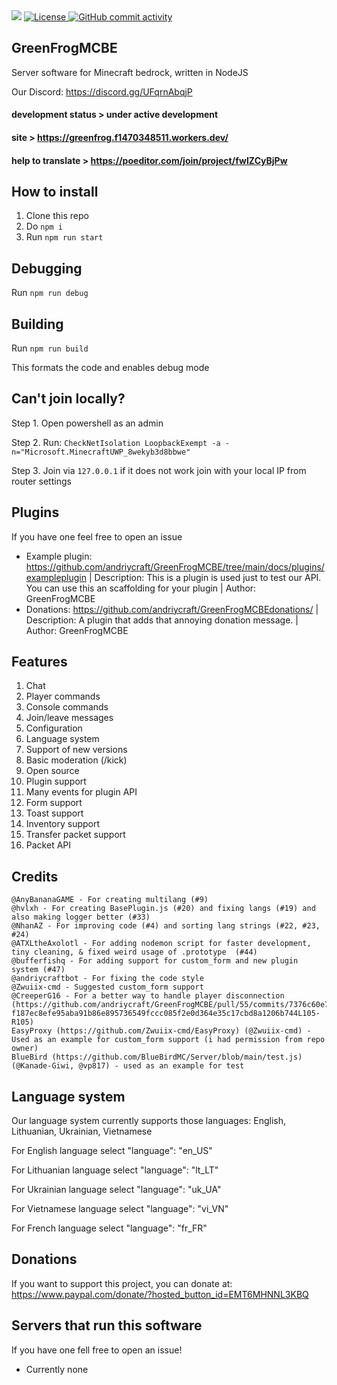 <img src="https://greenfrog.f1470348511.workers.dev/favicon.ico">

<a href="https://github.com/andriycraft/GreenFrogMCBE/blob/master/LICENSE">
  <img alt="License" src="https://img.shields.io/github/license/andriycraft/GreenFrogMCBE">
</a>
<a href="https://github.com/andriycraft/GreenFrogMCBE/commits/main">
  <img alt="GitHub commit activity" src="https://img.shields.io/github/commit-activity/m/andriycraft/GreenFrogMCBE?color=%2387F4BC&style=flat-square">
</a>

## GreenFrogMCBE

Server software for Minecraft bedrock, written in NodeJS

Our Discord: https://discord.gg/UFqrnAbqjP

#### development status > under active development

#### site > https://greenfrog.f1470348511.workers.dev/

#### help to translate > https://poeditor.com/join/project/fwIZCyBjPw

## How to install

1. Clone this repo
2. Do `npm i`
3. Run `npm run start`

## Debugging

Run `npm run debug`

## Building

Run `npm run build`

This formats the code and enables debug mode

## Can't join locally?

Step 1. Open powershell as an admin

Step 2. Run: `CheckNetIsolation LoopbackExempt -a -n="Microsoft.MinecraftUWP_8wekyb3d8bbwe"`

Step 3. Join via `127.0.0.1` if it does not work join with your local IP from router settings

## Plugins

If you have one feel free to open an issue

- Example plugin: https://github.com/andriycraft/GreenFrogMCBE/tree/main/docs/plugins/exampleplugin | Description: This is a plugin is used just to test our API. You can use this an scaffolding for your plugin | Author: GreenFrogMCBE
- Donations: https://github.com/andriycraft/GreenFrogMCBEdonations/ | Description: A plugin that adds that annoying donation message. | Author: GreenFrogMCBE

## Features

1. Chat
2. Player commands
3. Console commands
4. Join/leave messages
5. Configuration
6. Language system
7. Support of new versions
8. Basic moderation (/kick)
9. Open source
10. Plugin support
11. Many events for plugin API
12. Form support
13. Toast support
14. Inventory support
15. Transfer packet support
16. Packet API

## Credits

```@andriycraft - For creating this software
@AnyBananaGAME - For creating multilang (#9)
@hvlxh - For creating BasePlugin.js (#20) and fixing langs (#19) and also making logger better (#33)
@NhanAZ - For improving code (#4) and sorting lang strings (#22, #23, #24)
@ATXLtheAxolotl - For adding nodemon script for faster development, tiny cleaning, & fixed weird usage of .prototype  (#44)
@bufferfishq - For adding support for custom_form and new plugin system (#47)
@andriycraftbot - For fixing the code style
@Zwuiix-cmd - Suggested custom_form support
@CreeperG16 - For a better way to handle player disconnection (https://github.com/andriycraft/GreenFrogMCBE/pull/55/commits/7376c60e73d9e98c4791f89f4c7c54b644e006a4#diff-f187ec8efe95aba91b86e895736549fccc085f2e0d364e35c17cbd8a1206b744L105-R105)
EasyProxy (https://github.com/Zwuiix-cmd/EasyProxy) (@Zwuiix-cmd) - Used as an example for custom_form support (i had permission from repo owner)
BlueBird (https://github.com/BlueBirdMC/Server/blob/main/test.js) (@Kanade-Giwi, @vp817) - used as an example for test
```

## Language system

Our language system currently supports those languages: English, Lithuanian, Ukrainian, Vietnamese

For English language select "language": "en_US"

For Lithuanian language select "language": "lt_LT"

For Ukrainian language select "language": "uk_UA"

For Vietnamese language select "language": "vi_VN"

For French language select "language": "fr_FR"

## Donations

If you want to support this project, you can donate at: https://www.paypal.com/donate/?hosted_button_id=EMT6MHNNL3KBQ

## Servers that run this software

If you have one fell free to open an issue!

- Currently none

